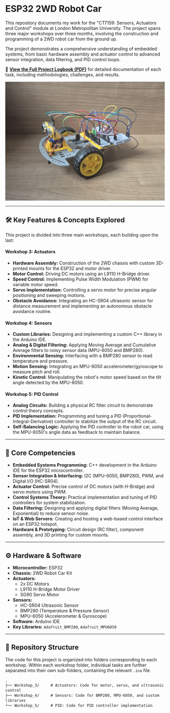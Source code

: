 # ESP32 2WD Robot Car

This repository documents my work for the "CT7159: Sensors, Actuators and Control" module at London Metropolitan University. The project spans three major workshops over three months, involving the construction and programming of a 2WD robot car from the ground up.

The project demonstrates a comprehensive understanding of embedded systems, from basic hardware assembly and actuator control to advanced sensor integration, data filtering, and PID control loops.

📄 [**View the Full Project Logbook (PDF)**](./2WD_Mobile_Robot_Car_Logbook.pdf) for detailed documentation of each task, including methodologies, challenges, and results.

![Robot Car](images/2WD_Mobile_Robot_Car.jpg)

---

## 🛠️ Key Features & Concepts Explored

This project is divided into three main workshops, each building upon the last:

#### **Workshop 3: Actuators**
* **Hardware Assembly:** Construction of the 2WD chassis with custom 3D-printed mounts for the ESP32 and motor driver.
* **Motor Control:** Driving DC motors using an L9110 H-Bridge driver.
* **Speed Control:** Implementing Pulse Width Modulation (PWM) for variable motor speed.
* **Servo Implementation:** Controlling a servo motor for precise angular positioning and sweeping motions.
* **Obstacle Avoidance:** Integrating an HC-SR04 ultrasonic sensor for distance measurement and implementing an autonomous obstacle avoidance routine.

#### **Workshop 4: Sensors**
* **Custom Libraries:** Designing and implementing a custom C++ library in the Arduino IDE.
* **Analog & Digital Filtering:** Applying Moving Average and Cumulative Average filters to noisy sensor data (MPU-6050 and BMP280).
* **Environmental Sensing:** Interfacing with a BMP280 sensor to read temperature and pressure.
* **Motion Sensing:** Integrating an MPU-6050 accelerometer/gyroscope to measure pitch and roll.
* **Kinetic Control:** Manipulating the robot's motor speed based on the tilt angle detected by the MPU-6050.

#### **Workshop 5: PID Control**
* **Analog Circuits:** Building a physical RC filter circuit to demonstrate control theory concepts.
* **PID Implementation:** Programming and tuning a PID (Proportional-Integral-Derivative) controller to stabilize the output of the RC circuit.
* **Self-Balancing Logic:** Applying the PID controller to the robot car, using the MPU-6050's angle data as feedback to maintain balance.

---

## 🚀 Core Competencies

* **Embedded Systems Programming:** C++ development in the Arduino IDE for the ESP32 microcontroller.
* **Sensor Integration & Interfacing:** I2C (MPU-6050, BMP280), PWM, and Digital I/O (HC-SR04).
* **Actuator Control:** Precise control of DC motors (with H-Bridge) and servo motors using PWM.
* **Control Systems Theory:** Practical implementation and tuning of PID controllers for system stabilization.
* **Data Filtering:** Designing and applying digital filters (Moving Average, Exponential) to reduce sensor noise.
* **IoT & Web Servers:** Creating and hosting a web-based control interface on an ESP32 hotspot.
* **Hardware & Prototyping:** Circuit design (RC filter), component assembly, and 3D printing for custom mounts.

---

## ⚙️ Hardware & Software

* **Microcontroller:** ESP32
* **Chassis:** 2WD Robot Car Kit
* **Actuators:**
    * 2x DC Motors
    * L9110 H-Bridge Motor Driver
    * SG90 Servo Motor
* **Sensors:**
    * HC-SR04 Ultrasonic Sensor
    * BMP280 (Temperature & Pressure Sensor)
    * MPU-6050 (Accelerometer & Gyroscope)
* **Software:** Arduino IDE
* **Key Libraries:** `Adafruit_BMP280`, `Adafruit_MPU6050`

---

## 📁 Repository Structure

The code for this project is organized into folders corresponding to each workshop. Within each workshop folder, individual tasks are further separated into their own sub-folders, containing the relevant `.ino` file.

```
.
├── Workshop_3/     # Actuators: Code for motor, servo, and ultrasonic control
├── Workshop_4/     # Sensors: Code for BMP280, MPU-6050, and custom libraries
└── Workshop_5/     # PID: Code for PID controller implementation

